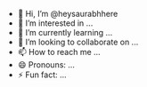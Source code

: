 - 👋 Hi, I’m @heysaurabhhere
- 👀 I’m interested in ...
- 🌱 I’m currently learning ...
- 💞️ I’m looking to collaborate on ...
- 📫 How to reach me ...
- 😄 Pronouns: ...
- ⚡ Fun fact: ...

<!---
heysaurabhhere/heysaurabhhere is a ✨ special ✨ repository because its `README.md` (this file) appears on your GitHub profile.
You can click the Preview link to take a look at your changes.
--->
